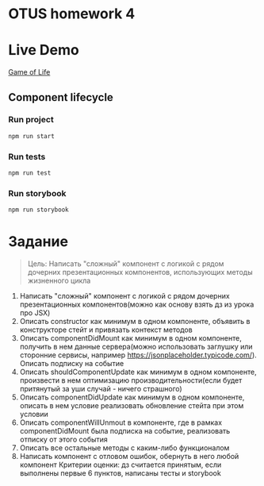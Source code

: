 # OTUS homework 4

# Live Demo
[Game of Life](https://iamzlatika.github.io/otus-homework-4/)

## Component lifecycle

### Run project 
```sh
npm run start
```

### Run tests 
```sh
npm run test
```
### Run storybook 
```sh
npm run storybook
```

# Задание
> Цель: Написать "сложный" компонент с логикой с рядом дочерних презентационных компонентов, использующих методы жизненного цикла

1. Написать "сложный" компонент с логикой с рядом дочерних презентационных компонентов(можно как основу взять дз из урока про JSX) 
2. Описать constructor как минимум в одном компоненте, объявить в конструкторе стейт и привязать контекст методов
3. Описать componentDidMount как минимум в одном компоненте, получить в нем данные сервера(можно использовать заглушку или сторонние сервисы, например https://jsonplaceholder.typicode.com/). Описать подписку на событие
4. Описать shouldComponentUpdate как минимум в одном компоненте, произвести в нем оптимизацию производительности(если будет притянутый за уши случай - ничего страшного)
5. Описать componentDidUpdate как минимум в одном компоненте, описать в нем условие реализовать обновление стейта при этом условии
6. Описать componentWillUnmout в компоненте, где в рамках componentDidMount была подписка на событие, реализовать отписку от этого события
7. Описать все остальные методы с каким-либо функционалом
8. Написать компонент с отловом ошибок, обернуть в него любой компонент
Критерии оценки: дз считается принятым, если выполнены первые 6 пунктов, написаны тесты и storybook